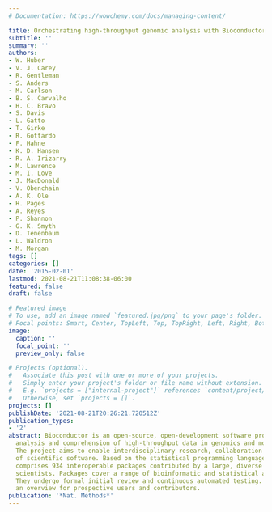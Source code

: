 ```yaml
---
# Documentation: https://wowchemy.com/docs/managing-content/

title: Orchestrating high-throughput genomic analysis with Bioconductor
subtitle: ''
summary: ''
authors:
- W. Huber
- V. J. Carey
- R. Gentleman
- S. Anders
- M. Carlson
- B. S. Carvalho
- H. C. Bravo
- S. Davis
- L. Gatto
- T. Girke
- R. Gottardo
- F. Hahne
- K. D. Hansen
- R. A. Irizarry
- M. Lawrence
- M. I. Love
- J. MacDonald
- V. Obenchain
- A. K. Ole
- H. Pages
- A. Reyes
- P. Shannon
- G. K. Smyth
- D. Tenenbaum
- L. Waldron
- M. Morgan
tags: []
categories: []
date: '2015-02-01'
lastmod: 2021-08-21T11:08:38-06:00
featured: false
draft: false

# Featured image
# To use, add an image named `featured.jpg/png` to your page's folder.
# Focal points: Smart, Center, TopLeft, Top, TopRight, Left, Right, BottomLeft, Bottom, BottomRight.
image:
  caption: ''
  focal_point: ''
  preview_only: false

# Projects (optional).
#   Associate this post with one or more of your projects.
#   Simply enter your project's folder or file name without extension.
#   E.g. `projects = ["internal-project"]` references `content/project/deep-learning/index.md`.
#   Otherwise, set `projects = []`.
projects: []
publishDate: '2021-08-21T20:26:21.720512Z'
publication_types:
- '2'
abstract: Bioconductor is an open-source, open-development software project for the
  analysis and comprehension of high-throughput data in genomics and molecular biology.
  The project aims to enable interdisciplinary research, collaboration and rapid development
  of scientific software. Based on the statistical programming language R, Bioconductor
  comprises 934 interoperable packages contributed by a large, diverse community of
  scientists. Packages cover a range of bioinformatic and statistical applications.
  They undergo formal initial review and continuous automated testing. We present
  an overview for prospective users and contributors.
publication: '*Nat. Methods*'
---
```

